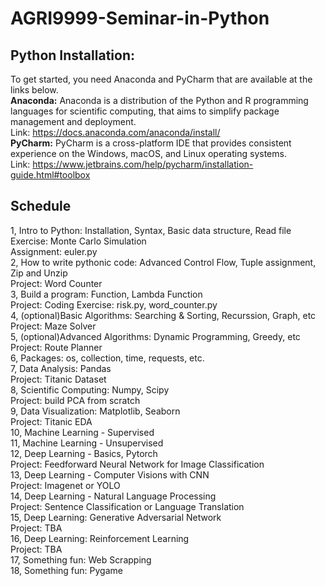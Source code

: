 # AGRI9999-Seminar-in-Python
## Python Installation:
To get started, you need Anaconda and PyCharm that are available at the links below.  <br>
**Anaconda:** 
Anaconda is a distribution of the Python and R programming languages for scientific computing, that aims to simplify package management and deployment. <br>
Link: https://docs.anaconda.com/anaconda/install/ <br>
**PyCharm:**
PyCharm is a cross-platform IDE that provides consistent experience on the Windows, macOS, and Linux operating systems. <br>
Link: https://www.jetbrains.com/help/pycharm/installation-guide.html#toolbox

## Schedule
1, Intro to Python: Installation, Syntax, Basic data structure, Read file <br>
Exercise: Monte Carlo Simulation <br>
Assignment: euler.py <br>
2, How to write pythonic code: Advanced Control Flow, Tuple assignment, Zip and Unzip <br>
Project: Word Counter <br>
3, Build a program: Function, Lambda Function <br>
Project: Coding Exercise: risk.py, word_counter.py <br>
4, (optional)Basic Algorithms: Searching & Sorting, Recurssion, Graph, etc <br>
Project: Maze Solver <br>
5, (optional)Advanced Algorithms: Dynamic Programming, Greedy, etc <br>
Project: Route Planner <br>
6, Packages: os, collection, time, requests, etc. <br> 
7, Data Analysis: Pandas <br>
Project: Titanic Dataset <br>
8, Scientific Computing: Numpy, Scipy <br>
Project: build PCA from scratch <br>
9, Data Visualization: Matplotlib, Seaborn<br>
Project: Titanic EDA<br>
10, Machine Learning - Supervised<br>
11, Machine Learning - Unsupervised<br>
12, Deep Learning - Basics, Pytorch<br>
Project: Feedforward Neural Network for Image Classification<br>
13, Deep Learning - Computer Visions with CNN<br>
Project: Imagenet or YOLO<br>
14, Deep Learning - Natural Language Processing<br>
Project: Sentence Classification or Language Translation<br>
15, Deep Learning: Generative Adversarial Network<br>
Project: TBA<br>
16, Deep Learning: Reinforcement Learning<br>
Project: TBA<br>
17, Something fun: Web Scrapping<br>
18, Something fun: Pygame<br>

